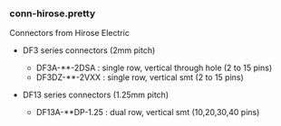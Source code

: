 ### conn-hirose.pretty ###

Connectors from Hirose Electric

* DF3 series connectors (2mm pitch)
    - DF3A-**-2DSA  : single row, vertical through hole (2 to 15 pins)
    - DF3DZ-**-2VXX : single row, vertical smt (2 to 15 pins)

* DF13 series connectors (1.25mm pitch)
    - DF13A-**DP-1.25 : dual row, vertical smt (10,20,30,40 pins) 
